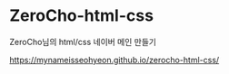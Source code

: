 # ZeroCho-html-css

ZeroCho님의 html/css 네이버 메인 만들기

https://mynameisseohyeon.github.io/zerocho-html-css/
